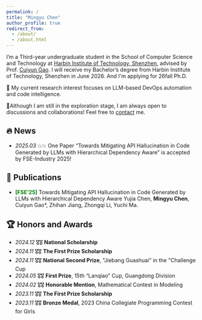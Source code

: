 ```yaml
---
permalink: /
title: "Mingyu Chen"
author_profile: true
redirect_from: 
  - /about/
  - /about.html
---
```


I’m a Third-year undergraduate student in the School of Computer Science and Technology at [Harbin Institute of Technology, Shenzhen](http://cs.hitsz.edu.cn/), advised by Prof. [Cuiyun Gao](https://cuiyungao.github.io/). I will receive my Bachelor’s degree from Harbin Institute of Technology, Shenzhen in June 2026. And I'm applying for 26fall Ph.D.

🧠 My current research interest focuses on LLM-based DevOps automation and code intelligence. 

📮Although I am still in the exploration stage, I am always open to discussions and collaborations! Feel free to  [contact](mingyuchen8248@gmail.com) me.



## 🔥 News

- *2025.03* 💥💥 One Paper “Towards Mitigating API Hallucination in Code Generated by LLMs with Hierarchical Dependency Aware” is accepted by FSE-Industry 2025!

📝 Publications 
------

* **<span style="color: green;">[FSE’25]</span>** Towards Mitigating API Hallucination in Code Generated by LLMs with Hierarchical Dependency Aware
  Yujia Chen, **Mingyu Chen**, Cuiyun Gao*, Zhihan Jiang, Zhongqi Li, Yuchi Ma.

🏆 Honors and Awards 
------

* *2024.12* 🎖️🎖️ **National Scholarship**
* *2024.11* 🎖️🎖️ **The First Prize Scholarship**
* *2024.11* 🎖️🎖️ **National Second Prize**,  "Jiebang Guashuai" in the "Challenge Cup
* *2024.05* 🎖️🎖️ **First Prize**, 15th “Lanqiao” Cup, Guangdong Division
* *2024.02* 🎖️🎖️ **Honorable Mention**, Mathematical Contest in Modeling
* *2023.11* 🎖️🎖️ **The First Prize Scholarship**
* *2023.11* 🎖️🎖️ **Bronze Medal**, 2023 China Collegiate Programming Contest for Girls
